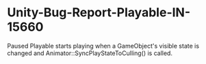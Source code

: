 # Unity-Bug-Report-Playable-IN-15660
Paused Playable starts playing when a GameObject's visible state is changed and Animator::SyncPlayStateToCulling() is called.
